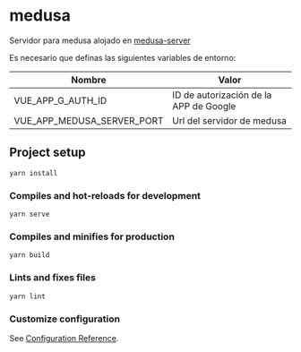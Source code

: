 # medusa

Servidor para medusa alojado en [medusa-server](https://github.com/beybo/medusa-server)

Es necesario que definas las siguientes variables de entorno:

|Nombre|Valor|
|------|-----|
|VUE_APP_G_AUTH_ID|ID de autorización de la APP de Google|
|VUE_APP_MEDUSA_SERVER_PORT|Url del servidor de medusa|

## Project setup
```
yarn install
```

### Compiles and hot-reloads for development
```
yarn serve
```

### Compiles and minifies for production
```
yarn build
```

### Lints and fixes files
```
yarn lint
```

### Customize configuration
See [Configuration Reference](https://cli.vuejs.org/config/).
